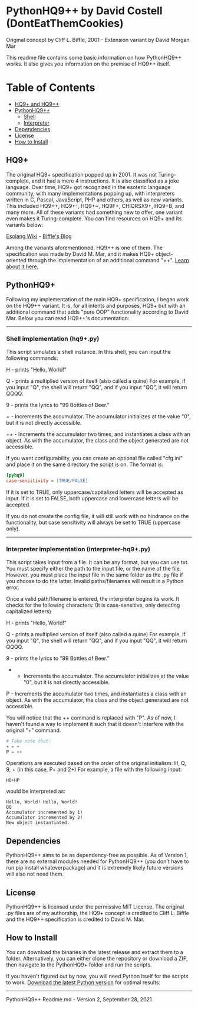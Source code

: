 # PythonHQ9++ by David Costell (DontEatThemCookies)

Original concept by Cliff L. Biffle, 2001 - 
Extension variant by David Morgan Mar

This readme file contains some basic information on how PythonHQ9++ works. 
It also gives you information on the premise of HQ9++ itself.

# Table of Contents

<!--ts-->
   * [HQ9+ and HQ9++](#hq9)
   * [PythonHQ9++](#pythonhq9)
     * [Shell](#shell-implementation-hq9py)
     * [Interpreter](#interpreter-implementation-interpreter-hq9py)
   * [Dependencies](#dependencies)
   * [License](#license)
   * [How to Install](#how-to-install)
<!--te-->

## HQ9+

The original HQ9+ specification popped up in 2001. It was not Turing-complete, and it had a mere 4 instructions. It is also classified as a joke language. Over time, HQ9+ got recognized in the esoteric language community, with many implementations popping up, with interpreters written in C, Pascal, JavaScript, PHP and others, as well as new variants. This included HQ9++, HQ9+-, HQ9+~, HQ9F+, CHIQRSX9+, HQ9+B, and many more. All of these variants had something new to offer, one variant even makes it Turing-complete. You can find resources on HQ9+ and its variants below:

[Esolang Wiki](https://esolangs.org/wiki/HQ9%2B) - 
[Biffle's Blog](http://cliffle.com/esoterica/hq9plus/)

Among the variants aforementioned, HQ9++ is one of them. The specification was made by David M. Mar, and it makes HQ9+ object-oriented through the implementation of an additional command "++". [Learn about it here.](https://www.dangermouse.net/esoteric/hq9plusplus.html)




## PythonHQ9+

Following my implementation of the main HQ9+ specification, I began work on the HQ9++ variant. It is, for all intents and purposes, HQ9+ but with an additional command that adds "pure OOP" functionality according to David Mar.
Below you can read HQ9++'s documentation:

***
### Shell implementation (hq9+.py)

This script simulates a shell instance. In this shell, you can input the following commands:

H - prints "Hello, World!"

Q - prints a multiplied version of itself (also called a quine)
For example, if you input "Q", the shell will return "QQ", and if you input "QQ", it will return QQQQ.

9 - prints the lyrics to "99 Bottles of Beer."

\+ - Increments the accumulator. 
The accumulator initializes at the value "0", but it is not directly accessible.

\++ - Increments the accumulator two times, and instantiates a class with an object.
As with the accumulator, the class and the object generated are not accessible.

If you want configurability, you can create an optional file called "cfg.ini" and place it on the same
directory the script is on. The format is:
```ini
[pyhq9]
case-sensitivity = [TRUE/FALSE]
```
If it is set to TRUE, only uppercase/capitalized letters will be accepted as input.
If it is set to FALSE, both uppercase and lowercase letters will be accepted.

If you do not create the config file, it will still work with no hindrance on the functionality, but case
sensitivity will always be set to TRUE (uppercase only). 
***
### Interpreter implementation (interpreter-hq9+.py)

This script takes input from a file. It can be any format, but you can use txt.
You must specify either the path to the input file, or the name of the file.
However, you must place the input file in the same folder as the .py file if you choose to do the latter.
Invalid paths/filenames will result in a Python error.

Once a valid path/filename is entered, the interpreter begins its work.
It checks for the following characters: (It is case-sensitive, only detecting capitalized letters)

H - prints "Hello, World!"

Q - prints a multiplied version of itself (also called a quine)
For example, if you input "Q", the shell will return "QQ", and if you input "QQ", it will return QQQQ.

9 - prints the lyrics to "99 Bottles of Beer."

+ - Increments the accumulator. 
The accumulator initializes at the value "0", but it is not directly accessible.

P - Increments the accumulator two times, and instantiates a class with an object.
As with the accumulator, the class and the object generated are not accessible.

You will notice that the ++ command is replaced with "P". As of now, I haven't found a way to implement it such that it doesn't interfere with the original "+" command.

```py
# Take note that:
+ = +
P = ++
```

Operations are executed based on the order of the original initialism: H, Q, 9, + (in this case, P+ and 2+)
For example, a file with the following input: 
```
HQ+HP
```
would be interpreted as:
```
Hello, World! Hello, World!
QQ
Accumulator incremented by 1!
Accumulator incremented by 2!
New object instantiated.
```

## Dependencies
PythonHQ9++ aims to be as dependency-free as possible. As of Version 1, there are no external modules needed for PythonHQ9++
(you don't have to run pip install whateverpackage) and it is extremely likely future versions will also not need them.

## License
PythonHQ9++ is licensed under the permissive MIT License. The original .py files are of my authorship, the HQ9+ concept
is credited to Cliff L. Biffle and the HQ9++ specification is credited to David M. Mar.

## How to Install
You can download the binaries in the latest release and extract them to a folder.
Alternatively, you can either clone the repository or download a ZIP, then navigate to the PythonHQ9+ folder and run the scripts.

If you haven't figured out by now, you will need Python itself for the scripts to work. [Download the latest Python version](https://www.python.org/downloads/) for optimal results.


***
PythonHQ9++ Readme.md - Version 2, September 28, 2021  
